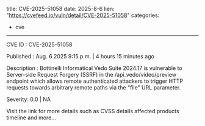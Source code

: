  
title: CVE-2025-51058
date: 2025-8-6
lien: "https://cvefeed.io/vuln/detail/CVE-2025-51058"
categories:
  - cve
---

CVE ID : CVE-2025-51058

Published :  Aug. 6
2025
9:15 p.m. | 4 hours
15 minutes ago

Description : Bottinelli Informatical Vedo Suite 2024.17 is vulnerable to Server-side Request Forgery (SSRF) in the /api_vedo/video/preview endpoint
which allows remote authenticated attackers to trigger HTTP requests towards arbitrary remote paths via the "file" URL parameter.

Severity: 0.0 | NA

Visit the link for more details
such as CVSS details
affected products
timeline
and more...
